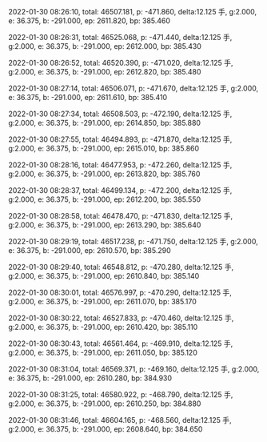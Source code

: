 2022-01-30 08:26:10, total: 46507.181, p: -471.860, delta:12.125 手, g:2.000, e: 36.375, b: -291.000, ep: 2611.820, bp: 385.460

2022-01-30 08:26:31, total: 46525.068, p: -471.440, delta:12.125 手, g:2.000, e: 36.375, b: -291.000, ep: 2612.000, bp: 385.430

2022-01-30 08:26:52, total: 46520.390, p: -471.020, delta:12.125 手, g:2.000, e: 36.375, b: -291.000, ep: 2612.820, bp: 385.480

2022-01-30 08:27:14, total: 46506.071, p: -471.670, delta:12.125 手, g:2.000, e: 36.375, b: -291.000, ep: 2611.610, bp: 385.410

2022-01-30 08:27:34, total: 46508.503, p: -472.190, delta:12.125 手, g:2.000, e: 36.375, b: -291.000, ep: 2614.850, bp: 385.880

2022-01-30 08:27:55, total: 46494.893, p: -471.870, delta:12.125 手, g:2.000, e: 36.375, b: -291.000, ep: 2615.010, bp: 385.860

2022-01-30 08:28:16, total: 46477.953, p: -472.260, delta:12.125 手, g:2.000, e: 36.375, b: -291.000, ep: 2613.820, bp: 385.760

2022-01-30 08:28:37, total: 46499.134, p: -472.200, delta:12.125 手, g:2.000, e: 36.375, b: -291.000, ep: 2612.200, bp: 385.550

2022-01-30 08:28:58, total: 46478.470, p: -471.830, delta:12.125 手, g:2.000, e: 36.375, b: -291.000, ep: 2613.290, bp: 385.640

2022-01-30 08:29:19, total: 46517.238, p: -471.750, delta:12.125 手, g:2.000, e: 36.375, b: -291.000, ep: 2610.570, bp: 385.290

2022-01-30 08:29:40, total: 46548.812, p: -470.280, delta:12.125 手, g:2.000, e: 36.375, b: -291.000, ep: 2610.840, bp: 385.140

2022-01-30 08:30:01, total: 46576.997, p: -470.290, delta:12.125 手, g:2.000, e: 36.375, b: -291.000, ep: 2611.070, bp: 385.170

2022-01-30 08:30:22, total: 46527.833, p: -470.460, delta:12.125 手, g:2.000, e: 36.375, b: -291.000, ep: 2610.420, bp: 385.110

2022-01-30 08:30:43, total: 46561.464, p: -469.910, delta:12.125 手, g:2.000, e: 36.375, b: -291.000, ep: 2611.050, bp: 385.120

2022-01-30 08:31:04, total: 46569.371, p: -469.160, delta:12.125 手, g:2.000, e: 36.375, b: -291.000, ep: 2610.280, bp: 384.930

2022-01-30 08:31:25, total: 46580.922, p: -468.790, delta:12.125 手, g:2.000, e: 36.375, b: -291.000, ep: 2610.250, bp: 384.880

2022-01-30 08:31:46, total: 46604.165, p: -468.560, delta:12.125 手, g:2.000, e: 36.375, b: -291.000, ep: 2608.640, bp: 384.650